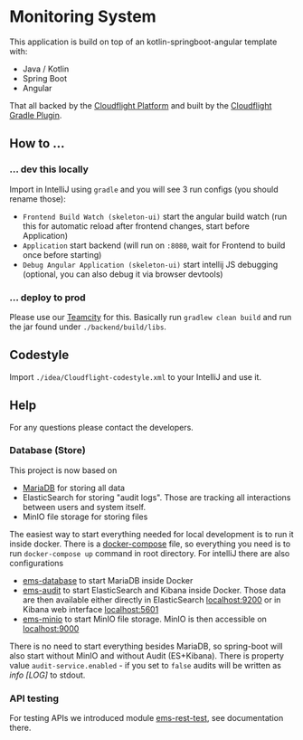 # Monitoring System

This application is build on top of an kotlin-springboot-angular template with:

* Java / Kotlin
* Spring Boot
* Angular

That all backed by the [Cloudflight Platform](https://git.internal.cloudflight.io/cloudflight/libs/cloudflight-platform) and built by the
[Cloudflight Gradle Plugin](https://git.internal.cloudflight.io/cloudflight/gradle/cloudflight-gradle-plugin).

## How to ...

### ... dev this locally

Import in IntelliJ using `gradle` and you will see 3 run configs (you should rename those):

 - `Frontend Build Watch (skeleton-ui)` start the angular build watch (run this for automatic reload after frontend changes, start before Application)
 - `Application` start backend (will run on `:8080`, wait for Frontend to build once before starting)
 - `Debug Angular Application (skeleton-ui)` start intellij JS debugging (optional, you can also debug it via browser devtools)

### ... deploy to prod

Please use our [Teamcity](https://teamcity.internal.cloudflight.io/) for this.
Basically run `gradlew clean build` and run the jar found under `./backend/build/libs`.

## Codestyle

Import `./idea/Cloudflight-codestyle.xml` to your IntelliJ and use it.

## Help

For any questions please contact the developers.

### Database (Store)
This project is now based on
- [MariaDB](https://mariadb.com/kb/en/installing-and-using-mariadb-via-docker/) for storing all data
- ElasticSearch for storing "audit logs". Those are tracking all interactions between users and system itself.
- MinIO file storage for storing files

The easiest way to start everything needed for local development is to run it inside docker.
There is a [docker-compose](docker-compose.yml) file, so everything you need is to run `docker-compose up` command in
root directory. For intelliJ there are also configurations
- [ems-database](.idea/runConfigurations/ems_database.xml) to start MariaDB inside Docker
- [ems-audit](.idea/runConfigurations/ems_audit.xml) to start ElasticSearch and Kibana inside Docker. Those data are
then available either directly in ElasticSearch [localhost:9200](http://localhost:9200/audit-log/audit/_search) or
in Kibana web interface [localhost:5601](http://localhost:5601)
- [ems-minio](.idea/runConfigurations/ems_minio.xml) to start MinIO file storage. MinIO is then accessible on
[localhost:9000](http://localhost:9000)

There is no need to start everything besides MariaDB, so spring-boot will also start without MinIO and without
Audit (ES+Kibana). There is property value `audit-service.enabled` - if you set to `false` audits will be written
as _info \[LOG\]_ to stdout.

### API testing
For testing APIs we introduced module [ems-rest-test](ems-rest-test), see documentation there.
